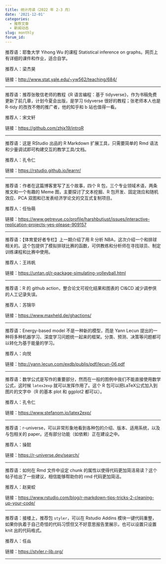 ```yaml
---
title: 统计月读（2022 年 2-3 月）
date: '2021-12-01'
categories:
  - 推荐文章
  - 新闻动态
slug: monthly
forum_id: 
---
```


推荐语：耶鲁大学 Yihong Wu 的课程 Statistical inference on graphs。网页上有详细的课件和作业，适合自学。

推荐人：梁杰昊

链接：http://www.stat.yale.edu/~yw562/teaching/684/

---

推荐语：推荐张敬信老师的教程《R 语言编程：基于 tidyverse》，作为书稿免费更新了前几章，计划今夏会出版，是学习 tidyverse 很好的教程；张老师本人也是 R-tidy 的孜孜不倦的推广者，他的知乎和 b 站也值得一看。

推荐人：宋文轩

链接：https://github.com/zhjx19/introR

---

推荐语：这是 RStudio 出品的 R Markdown 扩展工具，只需要简单的 Rmd 语法和少量调试即可构建交互的教学工具/文档。

推荐人：孔令仁

链接：https://rstudio.github.io/learnr/

---

推荐语：作者在这篇博客里写了五个故事，四个 R 包，三个专业领域术语，两条推文和一个有趣的 Meme 图，主要探讨了文本挖掘、R 包开发、固定效应和随机效应、PCA 双图和已发表经济学论文的交互式复制项目。

推荐人：任怡萌

链接：https://www.getrevue.co/profile/harshbutjust/issues/interactive-replication-projects-yes-please-909157

---

推荐语：【体育爱好者专栏】上一期介绍了用 R 分析 NBA，这次介绍一个和排球相关的。这个包提供了模拟排球比赛的函数，可供教练和分析师在寻找球员、制定训练课程和比赛中使用。

推荐人：王祎帆

链接：https://untan.gl/r-package-simulating-volleyball.html

---

推荐语：R 的 github action，整合论文可视化结果和图表的 CI&CD 减少调参侠的人工记录失误。

推荐人：苏锦华

链接：https://www.maxheld.de/ghactions/

---

推荐语：Energy-based model 不是一种新的模型，而是 Yann Lecun 提出的一种将多种机器学习、深度学习问题统一起来的框架。分类、预测、决策等问题都可以转化为基于能量的学习。

推荐人：向悦

链接：http://yann.lecun.com/exdb/publis/pdf/lecun-06.pdf

---

推荐语：数学公式是写作的重要部分，然而在一般的图例中我们不能直接使用数学公式，这时候 `latex2exp` 就可以发挥作用了。这个 R 包可以把LaTeX公式加入到图片的文字中（R 的基本 plot 和 ggplot2 都可以）。

推荐人：孔令仁

链接：https://www.stefanom.io/latex2exp/

---

推荐语：r-universe，可以非常形象地看到各种包的介绍、版本、适用系统，以及与包相关的 paper。还有部分功能（如依赖）正在建设之中。

推荐人：操懿

链接：https://r-universe.dev/search/

---

推荐语：如何在 Rmd 文件中设定 chunk 的属性以使得代码更加简洁易读？这个帖子给出了一些建议，相信能够帮助你的 rmd 代码更加简洁。

推荐人：赵昊蛟

链接：https://www.rstudio.com/blog/r-markdown-tips-tricks-2-cleaning-up-your-code/

---

推荐语：接楼上，推荐包 `styler`，可以在 Rstudio Addins 模块一键代码重整，如果你执着于自己奇怪的代码习惯但又不好意思报告里展示，也可以设置只设置 knit 出的代码格式。

推荐人：任焱

链接：https://styler.r-lib.org/

---